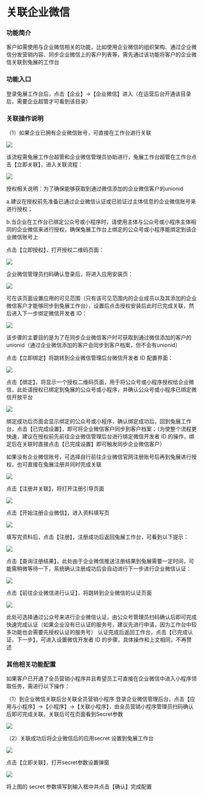 # 关联企业微信

### **功能简介**

客户如需使用与企业微信相关的功能，比如使用企业微信的组织架构、通过企业微信分发营销内容、同步企业微信上的客户列表等，需先通过该功能将客户的企业微信关联到兔展的工作台

### **功能入口**

登录兔展工作台后，点击【企业】-&gt;【企业微信】进入（在运营后台开通该目录后，需要企业超管才可看到该目录）

### **关联操作说明**

（1）如果企业已拥有企业微信账号，可直接在工作台进行关联

![](../../.gitbook/assets/image%20%2848%29.png)

该流程需兔展工作台超管和企业微信管理员协助进行，兔展工作台超管在工作台点击【立即关联】，进入关联流程：

![](../../.gitbook/assets/image%20%2828%29.png)

授权相关说明：为了确保能够获取到通过微信添加的企业微信客户的unionid

a.建议在授权前先准备已通过企业微信认证或已验证过主体信息的企业微信账号来进行授权；

b.当企业在工作台已绑定公众号或小程序时，请使用主体与公众号或小程序主体相同的企业微信来进行授权，确保兔展工作台上绑定的公众号或小程序能绑定到该企业微信账号上

点击【立即授权】，打开授权二维码页面：

![](../../.gitbook/assets/image%20%28140%29.png)

企业微信管理员扫码确认登录后，将进入应用安装页：

![](../../.gitbook/assets/image%20%2852%29.png)

可在该页面设置应用的可见范围（只有该可见范围内的企业成员以及其添加的企业微信客户才能够同步到兔展工作台），设置后点击授权安装后此时已完成关联，然后进入下一步绑定微信开发者 ID：

![](../../.gitbook/assets/image%20%2881%29.png)

该步骤的主要目的是为了在同步企业微信客户时可获取到通过微信添加的客户的unionid（通过企业微信添加的客户会同步到客户档案，但不会有unionid）

点击【立即绑定】将跳转到企业微信管理后台微信开发者 ID 配置界面：

![](../../.gitbook/assets/image%20%28117%29.png)

点击【绑定】，将显示一个授权二维码页面，用于将公众号或小程序授权给企业微信，此处请授权已绑定到兔展的公众号或小程序，并确认公众号或小程序已绑定微信开放平台

![](../../.gitbook/assets/image%20%2821%29.png)

绑定成功后页面会显示绑定的公众号或小程序，确认绑定成功后，回到兔展工作台，点击【已完成设置】，即可将企业微信客户同步到客户档案；（为使整个流程更快速，建议在授权前先前往企业微信管理后台进行绑定微信开发者 ID 的操作，绑定后在关联时直接点击【已完成设置】即可触发同步企业微信客户）

如果没有企业微信账号，可选择自行前往企业微信官网注册账号后再到兔展进行授权，也可直接在兔展注册并同时完成关联

![](../../.gitbook/assets/image%20%2860%29.png)

点击【注册并关联】，将打开注册引导页面

![](../../.gitbook/assets/image%20%2867%29.png)

点击【开始注册企业微信】，进入资料填写页

![](../../.gitbook/assets/image%20%284%29.png)

填写完资料后，点击【注册】，注册成功后返回兔展工作台，可看到以下提示：

![](../../.gitbook/assets/image%20%2819%29.png)

点击【查询注册结果】，此处由于企业微信推送注册结果到兔展需要一定时间，可能需稍微等待一下，系统确认注册成功后会自动进行下一步进行企业微信认证：

![](../../.gitbook/assets/image%20%2844%29.png)

点击【前往企业微信进行认证】，将跳转到企业微信的认证页面

![](../../.gitbook/assets/image%20%2888%29.png)

此处可选择通过公众号来进行企业微信认证，由公众号管理员扫码确认后即可完成快速完成认证（如果企业没有已认证的服务号，建议先进行申请，因为工作台中较多功能也会需要先授权认证的服务号） 认证完成后返回工作台，点击【已完成认证，下一步】，可进入设置微信开发者 ID 的步骤，具体操作和上文相同，不再赘述

### 其他相关功能配置 

如果客户已开通了全员营销小程序并且希望员工可直接在企业微信中进入小程序领取任务，需进行以下操作： 

（1）到企业微信关联后台关联全员营销小程序 登录企业微信管理后台，点击【应用与小程序】-&gt;【小程序】-&gt;【关联小程序】，由全员营销小程序管理员扫码确认后即可完成关联，关联后可在页面看到Secret参数

![](../../.gitbook/assets/image%20%2822%29.png)

（2）关联成功后将企业微信后的应用secret 设置到兔展工作台

![](../../.gitbook/assets/image%20%28109%29.png)

点击【立即关联】，打开secret参数设置弹窗

![](../../.gitbook/assets/image%20%2878%29.png)

将上图的 secret 参数填写到输入框中并点击【确认】完成配置



